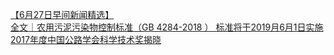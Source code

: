   
[【6月27日早间新闻精选】](http://www.dianyue.me/archives/776/9dymvhtm15hx5nmm/)  
[全文｜农用污泥污染物控制标准（GB 4284-2018 ） 标准将于2019月6月1日实施](http://www.dianyue.me/archives/535/11ssyid7yhvajoav/)  
[2017年度中国公路学会科学技术奖揭晓](http://www.dianyue.me/archives/636/n2moj2nimproa63n/)